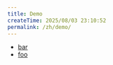 ```yaml
---
title: Demo
createTime: 2025/08/03 23:10:52
permalink: /zh/demo/
---
```


- [bar](./bar.md)
- [foo](./foo.md)
